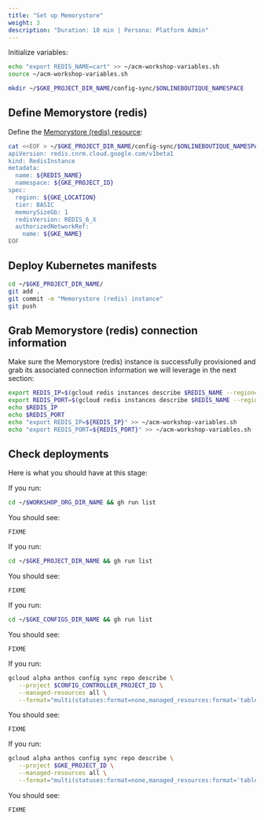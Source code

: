 ```yaml
---
title: "Set up Memorystore"
weight: 3
description: "Duration: 10 min | Persona: Platform Admin"
---
```

Initialize variables:
```Bash
echo "export REDIS_NAME=cart" >> ~/acm-workshop-variables.sh
source ~/acm-workshop-variables.sh
```

```Bash
mkdir ~/$GKE_PROJECT_DIR_NAME/config-sync/$ONLINEBOUTIQUE_NAMESPACE
```

## Define Memorystore (redis)

Define the [Memorystore (redis) resource](https://cloud.google.com/config-connector/docs/reference/resource-docs/redis/redisinstance):
```Bash
cat <<EOF > ~/$GKE_PROJECT_DIR_NAME/config-sync/$ONLINEBOUTIQUE_NAMESPACE/memorystore.yaml
apiVersion: redis.cnrm.cloud.google.com/v1beta1
kind: RedisInstance
metadata:
  name: ${REDIS_NAME}
  namespace: ${GKE_PROJECT_ID}
spec:
  region: ${GKE_LOCATION}
  tier: BASIC
  memorySizeGb: 1
  redisVersion: REDIS_6_X
  authorizedNetworkRef:
    name: ${GKE_NAME}
EOF
```

## Deploy Kubernetes manifests

```Bash
cd ~/$GKE_PROJECT_DIR_NAME/
git add .
git commit -m "Memorystore (redis) instance"
git push
```

## Grab Memorystore (redis) connection information

Make sure the Memorystore (redis) instance is successfully provisioned and grab its associated connection information we will leverage in the next section:
```Bash
export REDIS_IP=$(gcloud redis instances describe $REDIS_NAME --region=$GKE_LOCATION --project=$GKE_PROJECT_ID --format='get(host)')
export REDIS_PORT=$(gcloud redis instances describe $REDIS_NAME --region=$GKE_LOCATION --project=$GKE_PROJECT_ID --format='get(port)')
echo $REDIS_IP
echo $REDIS_PORT
echo "export REDIS_IP=${REDIS_IP}" >> ~/acm-workshop-variables.sh
echo "export REDIS_PORT=${REDIS_PORT}" >> ~/acm-workshop-variables.sh
```

## Check deployments

Here is what you should have at this stage:

If you run:
```Bash
cd ~/$WORKSHOP_ORG_DIR_NAME && gh run list
```
You should see:
```Plaintext
FIXME
```

If you run:
```Bash
cd ~/$GKE_PROJECT_DIR_NAME && gh run list
```
You should see:
```Plaintext
FIXME
```

If you run:
```Bash
cd ~/$GKE_CONFIGS_DIR_NAME && gh run list
```
You should see:
```Plaintext
FIXME
```

If you run:
```Bash
gcloud alpha anthos config sync repo describe \
   --project $CONFIG_CONTROLLER_PROJECT_ID \
   --managed-resources all \
   --format="multi(statuses:format=none,managed_resources:format='table[box](group:sort=2,kind,name,namespace:sort=1)')"
```
You should see:
```Plaintext
FIXME
```

If you run:
```Bash
gcloud alpha anthos config sync repo describe \
   --project $GKE_PROJECT_ID \
   --managed-resources all \
   --format="multi(statuses:format=none,managed_resources:format='table[box](group:sort=2,kind,name,namespace:sort=1)')"
```
You should see:
```Plaintext
FIXME
```